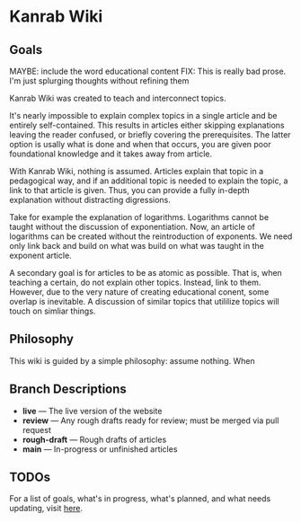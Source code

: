 # Kanrab Wiki

## Goals

MAYBE: include the word educational content
FIX: This is really bad prose. I'm just splurging thoughts without refining them

Kanrab Wiki was created to teach and interconnect topics. 

It's nearly impossible to explain complex topics in a single article and be entirely self-contained.
This results in articles either skipping explanations leaving the reader confused, or briefly 
covering the prerequisites. The latter option is usally what is done and when that occurs, you are 
given poor foundational knowledge and it takes away from article.

With Kanrab Wiki, nothing is assumed. Articles explain that topic in a pedagogical way, and if an 
additional topic is needed to explain the topic, a link to that article is given. Thus, you can
provide a fully in-depth explanation without distracting digressions.

Take for example the explanation of logarithms. Logarithms cannot be taught without the discussion
of exponentiation. Now, an article of logarithms can be created without the reintroduction of
exponents. We need only link back and build on what was build on what was taught in the exponent
article.

A secondary goal is for articles to be as atomic as possible. That is, when teaching a certain,
do not explain other topics. Instead, link to them. However, due to the very nature of creating
educational conent, some overlap is inevitable. A discussion of similar topics that utililize
topics will touch on simliar things.

## Philosophy

This wiki is guided by a simple philosophy: assume nothing. When 

## Branch Descriptions

* **live** — The live version of the website
* **review** — Any rough drafts ready for review; must be merged via pull request
* **rough-draft** — Rough drafts of articles
* **main** — In-progress or unfinished articles

## TODOs

For a list of goals, what's in progress, what's planned, and what needs updating, visit
[here](TODO.md).
